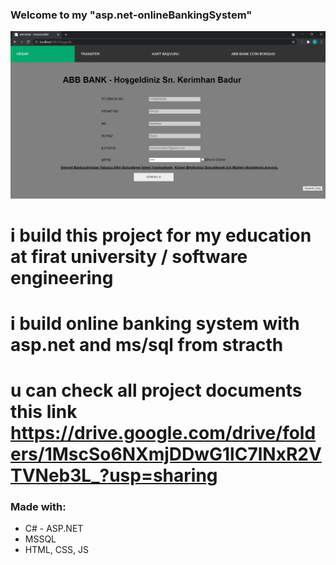 ### Welcome to my "asp.net-onlineBankingSystem"
[![Image of the Project](obAspNet-kb.png "asp.net-onlineBankingSystem")](https://drive.google.com/drive/folders/1MscSo6NXmjDDwG1lC7lNxR2VTVNeb3L_?usp=sharing)

# i build this project for my education at firat university / software engineering
# i build online banking system with asp.net and ms/sql from stracth 
# u can check all project documents this link https://drive.google.com/drive/folders/1MscSo6NXmjDDwG1lC7lNxR2VTVNeb3L_?usp=sharing

### Made with:
* C# - ASP.NET
* MSSQL
* HTML, CSS, JS
